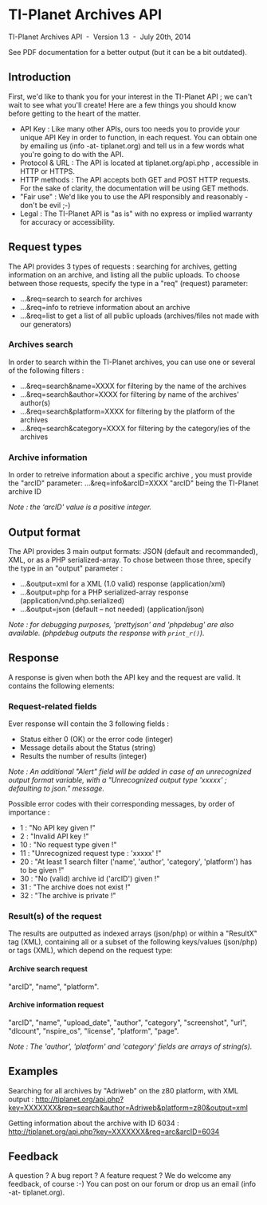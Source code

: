 ﻿TI-Planet Archives API
===

TI-Planet Archives API  -  Version 1.3  -  July 20th, 2014

See PDF documentation for a better output (but it can be a bit outdated).

 
## Introduction
First, we'd like to thank you for your interest in the TI-Planet API ; we can't wait to see what you'll create!
Here are a few things you should know before getting to the heart of the matter.
*	API Key : Like many other APIs, ours too needs you to provide your unique API Key in order to function, in each request. You can obtain one by emailing us (info -at- tiplanet.org) and tell us in a few words what you're going to do with the API.
*	Protocol & URL : The API is located at  tiplanet.org/api.php , accessible in HTTP or HTTPS.
*	HTTP methods : The API accepts both GET and POST HTTP requests. For the sake of clarity, the documentation will be using GET methods.
*	"Fair use" : We'd like you to use the API responsibly and reasonably - don't be evil ;-)
*	Legal : The TI-Planet API is "as is" with no express or implied warranty for accuracy or accessibility.


## Request types
The API provides 3 types of requests : searching for archives, getting information on an archive, and listing all the public uploads.
To choose between those requests, specify the type in a "req" (request) parameter:
* …&req=search      to search for archives
* …&req=info        to retrieve information about an archive
* …&req=list        to get a list of all public uploads (archives/files not made with our generators)

### Archives search
In order to search within the TI-Planet archives, you can use one or several of the following filters : 
*	…&req=search&name=XXXX        for filtering by the name of the archives
*	…&req=search&author=XXXX      for filtering by name of the archives' author(s)
*	…&req=search&platform=XXXX    for filtering by the platform of the archives
*	…&req=search&category=XXXX    for filtering by the category/ies of the archives

### Archive information
In order to retreive information about a specific archive , you must provide the "arcID" parameter: 
…&req=info&arcID=XXXX      	  "arcID" being the TI-Planet archive ID

*Note : the ‘arcID' value is a positive integer.*


## Output format
The API provides 3 main output formats: JSON (default and recommanded), XML, or as a PHP serialized-array.
To chose between those three, specify the type in an "output" parameter :
*	…&output=xml     for a XML (1.0 valid) response (application/xml)
*	…&output=php     for a PHP serialized-array response (application/vnd.php.serialized)
*	…&output=json    (default – not needed) (application/json)

*Note : for debugging purposes, 'prettyjson' and 'phpdebug' are also available. (phpdebug outputs the response with `print_r()`).*


## Response
A response is given when both the API key and the request are valid. It contains the following elements:

### Request-related fields
Ever response will contain the 3 following fields :
*	Status         either 0 (OK) or the error code	(integer)
*	Message        details about the Status		(string)
*	Results        the number of results		(integer)

*Note : An additional "Alert" field will be added in case of an unrecognized output format variable, with a "Unrecognized output type 'xxxxx' ; defaulting to json." message.*

Possible error codes with their corresponding messages, by order of importance :
*	 1 : "No API key given !"
*	 2 : "Invalid API key !"
*	10 : "No request type given !"
*	11 : "Unrecognized request type : 'xxxxx' !"
*	20 : "At least 1 search filter ('name', 'author', 'category', 'platform') has to be given !"
*	30 : "No (valid) archive id ('arcID') given !"
*	31 : "The archive does not exist !"
*	32 : "The archive is private !"

### Result(s) of the request
The results are outputted as indexed arrays (json/php) or within a "ResultX" tag (XML), containing all or a subset of the following keys/values (json/php) or tags (XML), which depend on the request type:

#### Archive search request
"arcID", "name", "platform".

#### Archive information request
"arcID", "name", "upload_date", "author", "category", "screenshot", "url", "dlcount", "nspire_os", "license", "platform", "page".

*Note : The 'author', 'platform' and 'category' fields are arrays of string(s).*


## Examples
Searching for all archives by "Adriweb" on the z80 platform, with XML output :
http://tiplanet.org/api.php?key=XXXXXXX&req=search&author=Adriweb&platform=z80&output=xml

Getting information about the archive with ID 6034 :
http://tiplanet.org/api.php?key=XXXXXXX&req=arc&arcID=6034


## Feedback
A question ? A bug report ? A feature request ? We do welcome any feedback, of course :-) 
You can post on our forum or drop us an email (info -at- tiplanet.org).
